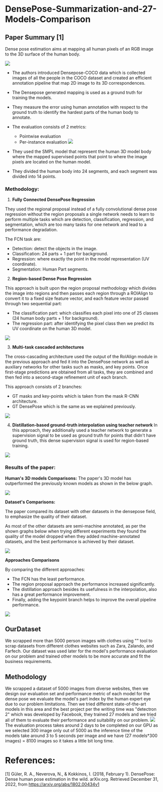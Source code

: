 # DensePose-Summarization-and-27-Models-Comparison

## Paper Summary [1]
Dense pose estimation aims at mapping all human pixels of an RGB image to the 3D surface of the human body.

![](/Image/Screenshot_1.png)

- The authors introduced Densepose-COCO data which is collected images of all the people in the COCO dataset and created an efficient annotation pipeline that map 2D image to its 3D correspondences.
- The Densepose generated mapping is used as a ground truth for training the models.
- They measure the error using human annotation with respect to the ground truth to identify the hardest parts of the human body to annotate.

- The evaluation consists of 2 metrics:
  - Pointwise evaluation
  - Per-instance evaluation
![](/Image/Screenshot_2.png)

- They used the SMPL model that represent the human 3D model body where the mapped 
supervised points that point to where the image pixels are located on the human model.

- They divided the human body into 24 segments, and each segment was divided into 14 points.


### **Methodology:**

1. **Fully Connected DensePose Regression**

They used the regional proposal instead of a fully convolutional dense pose regression without the region proposals a single network needs to learn to perform multiple tasks which are detection, classification, regression, and segmentation, which are too many tasks for one network and lead to a performance degradation.

The FCN task are:
- Detection: detect the objects in the image.
- Classification: 24 parts + 1 part for background.
- Regression: where exactly the point in the model representation (UV coordinate).
- Segmentation: Human Part segments.


2. **Region-based Dense Pose Regression**

This approach is built upon the region proposal methodology which divides the image into regions and then passes each region through a ROIAlign to convert it to a fixed size feature vector, and each feature vector passed through two sequential part:
- The classification part: which classifies each pixel into one of 25 classes (24 human body parts + 1 for background).
- The regression part: after identifying the pixel class then we predict its UV coordinate on the human 3D model.

![](/Image/Screenshot_3.png)

3. **Multi-task cascaded architectures**

The cross-cascading architecture used the output of the RoIAlign module in the previous approach and fed it into the DensePose network as well as auxiliary networks for other tasks such as masks, and key points. Once first-stage predictions are obtained from all tasks, they are combined and then fed into a second-stage refinement unit of each branch.

This approach consists of 2 branches:
- GT masks and key-points which is taken from the mask R-CNN architecture.
- GT DensePose which is the same as we explained previously.

![](/Image/Screenshot_4.png)

4. **Distillation-based ground-truth interpolation using teacher network**
In this approach, they additionally used a teacher network to generate a supervision signal to be used as ground truth for points that didn't have ground truth, this dense supervision signal is used for region-based training.

![](/Image/Screenshot_5.png)
 
### **Results of the paper:**

**Human's 3D models Comparisons:**
The paper's 3D model has outperformed the previously known models as shown in the below graph.

![](/Image/Screenshot_6.png)


**Dataset's Comparisons:**

The paper compared its dataset with other datasets in the densepose field, to emphasize the quality of their dataset.

As most of the other datasets are semi-machine annotated, as per the shown graphs below when trying different experiments they found the quality of the model dropped when they added machine-annotated datasets, and the best performance is achieved by their dataset.

![](/Image/Screenshot_7.png)

**Approaches Comparisons**

By comparing the different approaches: 
- The FCN has the least performance.
- The region proposal approach the performance increased significantly.
- The distillation approach besides its usefulness in the interpolation, also has a great performance improvement.
- Finally, adding the keypoint branch helps to improve the overall pipeline performance.

![](/Image/Screenshot_8.png)


## OurDataset
We scrapped more than 5000 person images with clothes using "" tool to scrap datasets from different clothes websites such as Zara, Zalando, and Farfech.
Our dataset was used later for the model's performance evaluation on our problem and trained other models to be more accurate and fit the business requirements.

## Methodology
We scrapped a dataset of 5000 images from diverse websites, then we design our evaluation set and performance metric of each model for the dense pose we evaluate the model's part index by the human expert eye due to our problem limitations.
Then we tried different state-of-the-art models in this area and the best project per the writing time was "detectron 2" which was developed by Facebook, they trained 27 models and we tried all of them to evaluate their performance and suitability on our problem.
![](/Image/Screenshot_9.png)
The evaluation process takes around 2 days to be completed on our GPU as we selected 300 image only out of 5000 as the inference time of the models take around 3 to 5 seconds per image and we have (27 models*300 images) = 8100 images so it takes a little bit long time.




# References:
[1] Güler, R. A., Neverova, N., &amp; Kokkinos, I. (2018, February 1). DensePose: Dense human pose estimation in the wild. arXiv.org. Retrieved December 31, 2022, from https://arxiv.org/abs/1802.00434v1 
